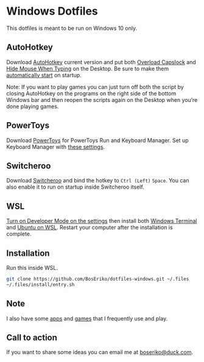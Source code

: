 # Windows Dotfiles
This dotfiles is meant to be run on Windows 10 only.

## AutoHotkey
Download [AutoHotkey](https://www.autohotkey.com/) current version and put both [Overload Capslock](ahk/overload-capslock.ahk) and [Hide Mouse When Typing](ahk/hide-mouse-when-typing.ahk) on the Desktop. Be sure to make them [automatically start](markdown/automatically-start.md) on startup.

Note: If you want to play games you can just turn off both the script by closing AutoHotkey on the programs on the right side of the bottom Windows bar and then reopen the scripts again on the Desktop when you’re done playing games.

## PowerToys
Download [PowerToys](https://apps.microsoft.com/store/detail/microsoft-powertoys/XP89DCGQ3K6VLD) for PowerToys Run and Keyboard Manager. Set up Keyboard Manager with [these settings](markdown/keyboard-manager.md).

## Switcheroo
Download [Switcheroo](https://github.com/kvakulo/Switcheroo) and bind the hotkey to `Ctrl (Left)` `Space`. You can also enable it to run on startup inside Switcheroo itself.

## WSL
[Turn on Developer Mode on the settings](markdown/enable-developer-mode.md) then install both [Windows Terminal](https://apps.microsoft.com/store/detail/windows-terminal/9N0DX20HK701) and [Ubuntu on WSL](https://ubuntu.com/tutorials/install-ubuntu-on-wsl2-on-windows-10#1-overview). Restart your computer after the installation is complete.

## Installation
Run this inside WSL.
``` sh
git clone https://github.com/BosEriko/dotfiles-windows.git ~/.files
~/.files/install/entry.sh
```

## Note
I also have some [apps](markdown/apps.md) and [games](markdown/games.md) that I frequently use and play.

## Call to action
If you want to share some ideas you can email me at boseriko@duck.com.
